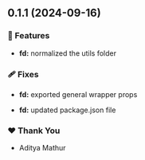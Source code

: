 ## 0.1.1 (2024-09-16)


### 🚀 Features

- **fd:** normalized the utils folder


### 🩹 Fixes

- **fd:** exported general wrapper props

- **fd:** updated package.json file


### ❤️  Thank You

- Aditya Mathur